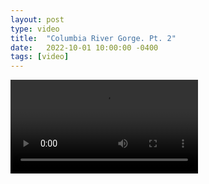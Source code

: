 ```yaml
---
layout: post
type: video
title:  "Columbia River Gorge. Pt. 2"
date:   2022-10-01 10:00:00 -0400
tags: [video]
---
```


<Video src="https://www.flickr.com/video_download.gne?id=52400216628" />
